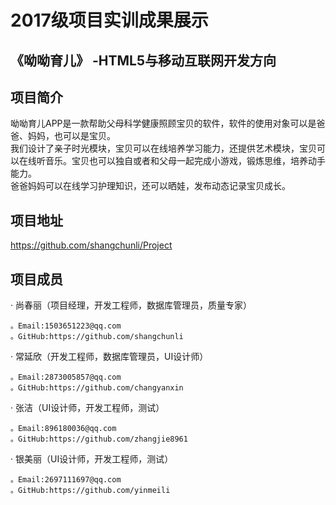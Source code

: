 2017级项目实训成果展示
===========
《呦呦育儿》 -HTML5与移动互联网开发方向
-------------------
项目简介<br>
-------
呦呦育儿APP是一款帮助父母科学健康照顾宝贝的软件，软件的使用对象可以是爸爸、妈妈，也可以是宝贝。<br>
我们设计了亲子时光模块，宝贝可以在线培养学习能力，还提供艺术模块，宝贝可以在线听音乐。宝贝也可以独自或者和父母一起完成小游戏，锻炼思维，培养动手能力。<br>
爸爸妈妈可以在线学习护理知识，还可以晒娃，发布动态记录宝贝成长。

项目地址
-----------------
https://github.com/shangchunli/Project

项目成员
----------------------
· 尚春丽（项目经理，开发工程师，数据库管理员，质量专家）

    。Email:1503651223@qq.com 
    。GitHub:https://github.com/shangchunli 
· 常延欣（开发工程师，数据库管理员，UI设计师）  

    。Email:2873005857@qq.com
    。GitHub:https://github.com/changyanxin 
· 张洁（UI设计师，开发工程师，测试）  

    。Email:896180036@qq.com 
    。GitHub:https://github.com/zhangjie8961 
· 银美丽（UI设计师，开发工程师，测试）  

    。Email:2697111697@qq.com 
    。GitHub:https://github.com/yinmeili
